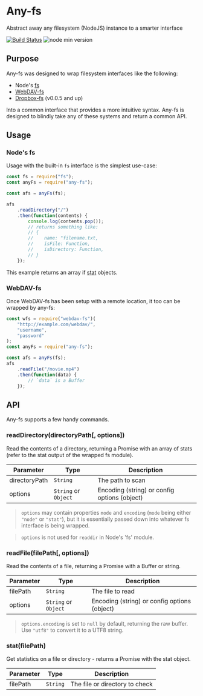 # Any-fs
Abstract away any filesystem (NodeJS) instance to a smarter interface

[![Build Status](https://travis-ci.org/perry-mitchell/any-fs.svg?branch=master)](https://github.com/perry-mitchell/any-fs) ![node min version](https://img.shields.io/badge/node-%3E%3D%206.9-lightgrey.svg)

## Purpose
Any-fs was designed to wrap filesystem interfaces like the following:

 * Node's [fs](https://nodejs.org/api/fs.html)
 * [WebDAV-fs](https://github.com/perry-mitchell/webdav-fs)
 * [Dropbox-fs](https://github.com/sallar/dropbox-fs) (v0.0.5 and up)

Into a common interface that provides a more intuitive syntax. Any-fs is designed to blindly take any of these systems and return a common API.

## Usage

### Node's fs
Usage with the built-in `fs` interface is the simplest use-case:

```javascript
const fs = require("fs");
const anyFs = require("any-fs");

const afs = anyFs(fs);

afs
    .readDirectory("/")
    .then(function(contents) {
        console.log(contents.pop());
        // returns something like:
        // {
        //    name: "filename.txt,
        //    isFile: Function,
        //    isDirectory: Function,
        // }
    });
```

This example returns an array if [stat](https://nodejs.org/api/fs.html#fs_class_fs_stats) objects.

### WebDAV-fs
Once WebDAV-fs has been setup with a remote location, it too can be wrapped by any-fs:

```javascript
const wfs = require("webdav-fs")(
    "http://example.com/webdav/",
    "username",
    "password"
);
const anyFs = require("any-fs");

const afs = anyFs(fs);
afs
    .readFile("/movie.mp4")
    .then(function(data) {
        // `data` is a Buffer
    });
```

## API
Any-fs supports a few handy commands.

### readDirectory(directoryPath[, options])
Read the contents of a directory, returning a Promise with an array of stats (refer to the stat output of the wrapped fs module).

| Parameter       | Type                      | Description                                         |
|-----------------|---------------------------|-----------------------------------------------------|
| directoryPath   | `String`                  | The path to scan                                    |
| options         | `String` or `Object`      | Encoding (string) or config options (object)        |

> `options` may contain properties `mode` and `encoding` (`mode` being either `"node"` or `"stat"`), but it is essentially passed down into whatever fs interface is being wrapped.

> `options` is not used for `readdir` in Node's 'fs' module.

### readFile(filePath[, options])
Read the contents of a file, returning a Promise with a Buffer or string.

| Parameter       | Type                      | Description                                         |
|-----------------|---------------------------|-----------------------------------------------------|
| filePath        | `String`                  | The file to read                                    |
| options         | `String` or `Object`      | Encoding (string) or config options (object)        |

> `options.encoding` is set to `null` by default, returning the raw buffer. Use `"utf8"` to convert it to a UTF8 string.

### stat(filePath)
Get statistics on a file or directory - returns a Promise with the stat object.

| Parameter       | Type                      | Description                                         |
|-----------------|---------------------------|-----------------------------------------------------|
| filePath        | `String`                  | The file or directory to check                      |
